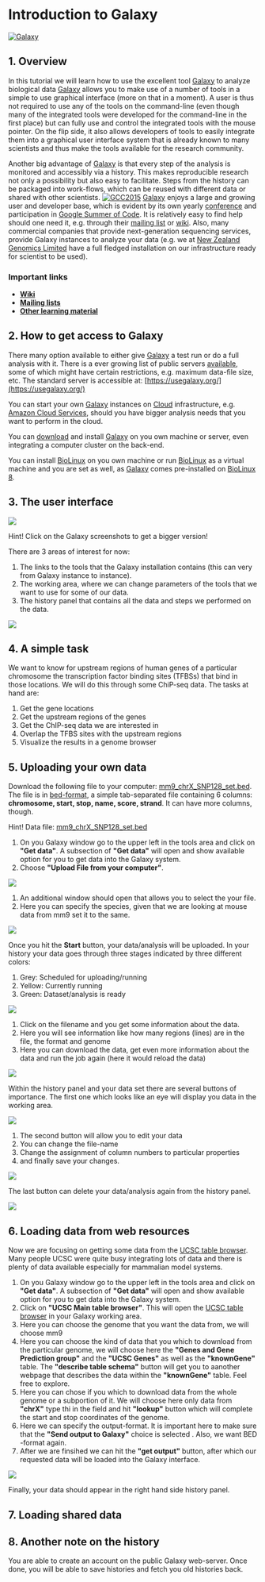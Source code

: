 # Introduction to Galaxy
[![Galaxy](img/galaxyLogo.png)](http://galaxyproject.org/)
## 1. Overview
In this tutorial we will learn how to use the excellent tool [Galaxy](http://galaxyproject.org/) to analyze biological data [Galaxy](http://galaxyproject.org/) allows you to make use of a number of tools in a simple to use graphical interface (more on that in a moment). A user is thus not required to use any of the tools on the command-line (even though many of the integrated tools were developed for the command-line in the first place) but can fully use and control the integrated tools with the mouse pointer. On the flip side, it also allows developers of tools to easily integrate them into a graphical user interface system that is already known to many scientists and thus make the tools available for the research community. 

Another big advantage of [Galaxy](http://galaxyproject.org/) is that every step of the analysis is monitored and accessibly via a history. This makes reproducible research not only a possibility but also easy to facilitate. Steps from the history can be packaged into work-flows, which can be reused with  different data or shared with other scientists. [![GCC2015](img/gcc.png)](http://gcc2015.tsl.ac.uk/)
[Galaxy](http://galaxyproject.org/) enjoys a large and growing user and developer base, which is evident by its own yearly [conference](http://gcc2015.tsl.ac.uk/) and participation in [Google Summer of Code](https://wiki.galaxyproject.org/Develop/GSOC/2015). It is relatively easy to find help should one need it, e.g. through their [mailing list](http://wiki.galaxyproject.org/MailingLists) or [wiki](http://wiki.galaxyproject.org/). Also, many commercial companies that provide next-generation sequencing services, provide Galaxy instances to analyze your data (e.g.  we at [New Zealand Genomics Limited](http://nzgenomics.co.nz) have a full fledged installation on our infrastructure ready for scientist to be used).

### Important links
  * [__Wiki__](http://wiki.galaxyproject.org/)
  * [__Mailing lists__](http://wiki.galaxyproject.org/MailingLists)
  * [__Other learning material__](https://wiki.galaxyproject.org/Learn)

## 2. How to get access to Galaxy
There many option available to either give [Galaxy](http://galaxyproject.org/) a test run or do a full analysis with it. There is a ever growing list of public servers [available](https://wiki.galaxyproject.org/PublicGalaxyServers), some of which might have certain restrictions, e.g. maximum data-file size, etc. The standard server is accessible at: [https://usegalaxy.org/](https://usegalaxy.org/)

You can start your own [Galaxy](http://galaxyproject.org/) instances on [Cloud](https://wiki.galaxyproject.org/Cloud) infrastructure, e.g. [Amazon Cloud Services](http://aws.amazon.com/), should you have bigger analysis needs that you want to perform in the cloud.

You can [download](https://wiki.galaxyproject.org/Admin/GetGalaxy) and install [Galaxy](http://galaxyproject.org/) on you own machine or server, even integrating a computer cluster on the back-end.

You can install [BioLinux](http://environmentalomics.org/bio-linux/) on you own machine or run [BioLinux](http://environmentalomics.org/bio-linux/) as a virtual machine and you are set as well, as [Galaxy](http://galaxyproject.org/) comes pre-installed on [BioLinux 8](http://environmentalomics.org/bio-linux/).

## 3. The user interface

![](img/g_base1.png)

Hint! Click on the Galaxy screenshots to get a bigger version!

There are 3 areas of interest for now:

  1. The links to the tools that the Galaxy installation contains (this can very from Galaxy instance to instance).
  2. The working area, where we can change parameters of the tools that we want to use for some of our data.
  3. The history panel that contains all the data and steps we performed on the data.

![](img/g_base2.png)

## 4. A simple task
We want to know for upstream regions of human genes of a particular chromosome the transcription factor binding sites (TFBSs) that bind in those locations. We will do this through some ChiP-seq data. The tasks at hand are:

  1. Get the gene locations
  2. Get the upstream regions of the genes
  3. Get the ChIP-seq data we are interested in
  4. Overlap the TFBS sites with the upstream regions
  5. Visualize the results in a genome browser

## 5.  Uploading your own data
Download the following file to your computer: [mm9_chrX_SNP128_set.bed](data/mm9_chrX_SNP128_set.bed). The file is in [bed-format](http://genome.ucsc.edu/FAQ/FAQformat.html#format1), a simple tab-separated file containing 6 columns: **chromosome, start, stop, name, score, strand**. It can have more columns, though.

Hint! Data file: [mm9_chrX_SNP128_set.bed](data/mm9_chrX_SNP128_set.bed)

  1. On you Galaxy window go to the upper left in the tools area and click on **"Get data"**. A subsection of **"Get data"** will open and show available option for you to get data into the Galaxy system.
  2. Choose **"Upload File from your computer"**. 

![](img/g_loadFILE1.png)

 1. An additional window should open that allows you to select the your file.
 2. Here you can specify the species, given that we are looking at mouse data from mm9 set it to the same.

![](img/g_loadFILE2.png)

Once you hit the **Start** button, your data/analysis will be uploaded. In your history your data goes through three stages indicated by three different colors:

  1. Grey: Scheduled for uploading/running
  2. Yellow: Currently running
  3. Green: Dataset/analysis is ready

![](img/g_base_history1.png)

  1. Click on the filename and you get some information about the data.
  2. Here you will see information like how many regions (lines) are in the file, the format and genome
  3. Here you can download the data, get even more information about the data and run the job again (here it would reload the data)

![](img/g_base_history2.png)

Within the history panel and your data set there are several buttons of importance. The first one which looks like an eye will display you data in the working area.

![](img/g_base_history3.png)

  1. The second button will allow you to edit your data
  2. You can change the file-name
  3. Change the assignment of column numbers to particular properties
  4. and finally save your changes.

![](img/g_base_history4.png)

The last button can delete your data/analysis again from the history panel.

![](img/g_base_history5.png)

## 6. Loading data from web resources
Now we are focusing on getting some data from the [UCSC table browser](https://genome.ucsc.edu/cgi-bin/hgTables). Many people UCSC were quite busy integrating lots of data and there is plenty of data available especially for mammalian model systems.

  1. On you Galaxy window go to the upper left in the tools area and click on **"Get data"**. A subsection of **"Get data"** will open and show available option for you to get data into the Galaxy system.
  2. Click on **"UCSC Main table browser"**. This will open the  [UCSC table browser](https://genome.ucsc.edu/cgi-bin/hgTables) in your Galaxy working area.
  3. Here you can choose the genome that you want the data from, we will choose mm9
  4. Here you can choose the kind of data that you which to download from the particular genome, we will choose here the **"Genes and Gene Prediction group"** and the **"UCSC Genes"** as well as the **"knownGene"** table. The **"describe table schema"** button will get you to aanother webpage that describes the data within the **"knownGene"** table. Feel free to explore.
  5. Here you can chose if you which to download data from the whole genome or a subportion of it. We will choose here only data from **"chrX"** type thi in the field and hit **"lookup"**
 button which will complete the start and stop coordinates of the genome.
  6. Here we can specify the output-format. It is important here to make sure that the **"Send output to Galaxy"** choice is selected . Also, we want BED -format again.
  7. After we are finsihed we can hit the **"get output"** button, after which our requested data will be loaded into the Galaxy interface.
  
![](img/g_loadUCSC1.png)

Finally, your data should appear in the right hand side history panel.




## 7. Loading shared data


## 8. Another note on the history

You are able to create an account on the public Galaxy web-server. Once done, you will be able to save histories and fetch you old histories back. 
